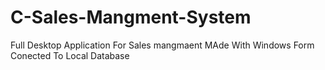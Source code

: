 # C-Sales-Mangment-System
Full Desktop Application For Sales mangmaent MAde With Windows Form Conected To Local Database
